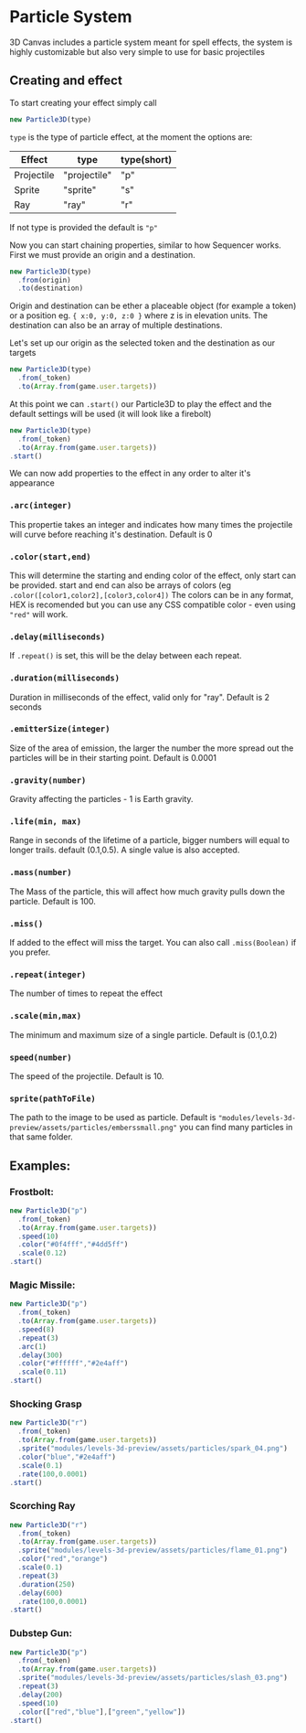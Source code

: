 # Particle System

3D Canvas includes a particle system meant for spell effects, the system is highly customizable but also very simple to use for basic projectiles

## Creating and effect

To start creating your effect simply call

```js
new Particle3D(type)
```
`type` is the type of particle effect, at the moment the options are:

| Effect     | type         | type(short) |
|------------|--------------|-------------|
| Projectile | "projectile" | "p"         |
| Sprite     | "sprite"     | "s"         |
| Ray        | "ray"        | "r"         |

If not type is provided the default is `"p"`

Now you can start chaining properties, similar to how Sequencer works.
First we must provide an origin and a destination.

```js
new Particle3D(type)
  .from(origin)
  .to(destination)
```

Origin and destination can be ether a placeable object (for example a token) or a position eg. `{ x:0, y:0, z:0 }` where z is in elevation units. The destination can also be an array of multiple destinations.

Let's set up our origin as the selected token and the destination as our targets

```js
new Particle3D(type)
  .from(_token)
  .to(Array.from(game.user.targets))
```

At this point we can `.start()` our Particle3D to play the effect and the default settings will be used (it will look like a firebolt)

```js
new Particle3D(type)
  .from(_token)
  .to(Array.from(game.user.targets))
.start()
```

We can now add properties to the effect in any order to alter it's appearance

### `.arc(integer)`
This propertie takes an integer and indicates how many times the projectile will curve before reaching it's destination. Default is 0

### `.color(start,end)`
This will determine the starting and ending color of the effect, only start can be provided. start and end can also be arrays of colors (eg `.color([color1,color2],[color3,color4])`
The colors can be in any format, HEX is recomended but you can use any CSS compatible color - even using `"red"` will work.

### `.delay(milliseconds)`
If `.repeat()` is set, this will be the delay between each repeat.

### `.duration(milliseconds)`
Duration in milliseconds of the effect, valid only for "ray". Default is 2 seconds

### `.emitterSize(integer)`
Size of the area of emission, the larger the number the more spread out the particles will be in their starting point. Default is 0.0001

### `.gravity(number)`
Gravity affecting the particles - 1 is Earth gravity.

### `.life(min, max)`
Range in seconds of the lifetime of a particle, bigger numbers will equal to longer trails. default (0.1,0.5). A single value is also accepted.

### `.mass(number)`
The Mass of the particle, this will affect how much gravity pulls down the particle. Default is 100.

### `.miss()`
If added to the effect will miss the target. You can also call `.miss(Boolean)` if you prefer.

### `.repeat(integer)`
The number of times to repeat the effect

### `.scale(min,max)`

The minimum and maximum size of a single particle. Default is (0.1,0.2)

### `speed(number)`

The speed of the projectile. Default is 10.

### `sprite(pathToFile)`

The path to the image to be used as particle. Default is `"modules/levels-3d-preview/assets/particles/emberssmall.png"` you can find many particles in that same folder.

## Examples:

### Frostbolt:

```js
new Particle3D("p")
  .from(_token)
  .to(Array.from(game.user.targets))
  .speed(10)
  .color("#0f4fff","#4dd5ff")
  .scale(0.12)
.start()
```

### Magic Missile:

```js
new Particle3D("p")
  .from(_token)
  .to(Array.from(game.user.targets))
  .speed(8)
  .repeat(3)
  .arc(1)
  .delay(300)
  .color("#ffffff","#2e4aff")
  .scale(0.11)
.start()
```

### Shocking Grasp

```js
new Particle3D("r")
  .from(_token)
  .to(Array.from(game.user.targets))
  .sprite("modules/levels-3d-preview/assets/particles/spark_04.png")
  .color("blue","#2e4aff")
  .scale(0.1)
  .rate(100,0.0001)
.start()
```

### Scorching Ray

```js
new Particle3D("r")
  .from(_token)
  .to(Array.from(game.user.targets))
  .sprite("modules/levels-3d-preview/assets/particles/flame_01.png")
  .color("red","orange")
  .scale(0.1)
  .repeat(3)
  .duration(250)
  .delay(600)
  .rate(100,0.0001)
.start()
```

### Dubstep Gun:

```js
new Particle3D("p")
  .from(_token)
  .to(Array.from(game.user.targets))
  .sprite("modules/levels-3d-preview/assets/particles/slash_03.png")
  .repeat(3)
  .delay(200)
  .speed(10)
  .color(["red","blue"],["green","yellow"])
.start()
```
